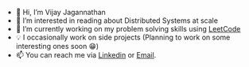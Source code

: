 - 👋 Hi, I’m Vijay Jagannathan
- 👀 I’m interested in reading about Distributed Systems at scale 
- 🌱 I’m currently working on my problem solving skills using [LeetCode](https://leetcode.com/problemset/all/)
- 💡 I occasionally work on side projects (Planning to work on some interesting ones soon 😁)
- 📫 You can reach me via [Linkedin](linkedin.com/in/vijayjagan) or [Email](vjagannathan07@gmail.com).

<!---
vijayjag-repo/vijayjag-repo is a ✨ special ✨ repository because its `README.md` (this file) appears on your GitHub profile.
You can click the Preview link to take a look at your changes.
--->
